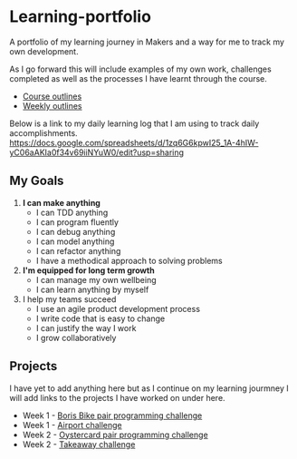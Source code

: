 # Learning-portfolio
A portfolio of my learning journey in Makers and a way for me to track my own development. 


As I go forward this will include examples of my own work, challenges completed as well as the processes I have learnt through the course. 

* [Course outlines](https://github.com/makersacademy/course/blob/master/course_outline.md)
* [Weekly outlines](https://github.com/makersacademy/course/blob/master/week_outlines.md)

Below is a link to my daily learning log that I am using to track daily accomplishments. 
https://docs.google.com/spreadsheets/d/1zq6G6kpwI25_1A-4hIW-yC06aAKIa0f34v69iiNYuW0/edit?usp=sharing


## **My Goals** 

1. **I can make anything**
    * I can TDD anything 
    * I can program fluently
    * I can debug anything 
    * I can model anything 
    * I can refactor anything 
    * I have a methodical approach to solving problems 
2. **I'm equipped for long term growth**
    * I can manage my own wellbeing 
    * I can learn anything by myself 
3. I help my teams succeed
    * I use an agile product development process
    * I write code that is easy to change 
    * I can justify the way I work 
    * I grow collaboratively 
    
    
## **Projects** 
I have yet to add anything here but as I continue on my learning jourmney I will add links to the projects I have worked on under here. 

* Week 1 - [Boris Bike pair programming challenge](https://github.com/RTurney/boris-bikes)
* Week 1 - [Airport challenge](https://github.com/RTurney/airport_challenge)
* Week 2 - [Oystercard pair programming challenge](https://github.com/RTurney/oystercard)
* Week 2 - [Takeaway challenge](https://github.com/RTurney/takeaway-challenge)



